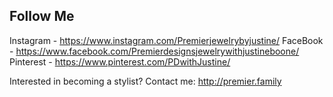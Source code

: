 ## Follow Me

Instagram - https://www.instagram.com/Premierjewelrybyjustine/
FaceBook - https://www.facebook.com/Premierdesignsjewelrywithjustineboone/
Pinterest - https://www.pinterest.com/PDwithJustine/

Interested in becoming a stylist? Contact me: http://premier.family
